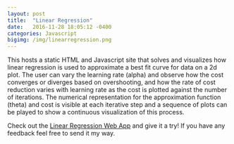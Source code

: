 ```yaml
---
layout: post
title:  "Linear Regression"
date:   2016-11-28 18:05:12 -0400
categories: Javascript
bigimg: /img/linearregression.png
---
```

This hosts a static HTML and Javascript site that solves and visualizes how linear regression is used to approximate a best fit curve for data on a 2d plot. The user can vary the learning rate (alpha) and observe how the cost converges or diverges based on overshooting, and how the rate of cost reduction varies with learning rate as the cost is plotted against the number of iterations. The numerical representation for the approximation function (theta) and cost is visible at each iterative step and a sequence of plots can be played to show a continuous visualization of this process.


Check out the [Linear Regression Web App][linear-regression] and give it a try! If you have any feedback feel free to send it my way.

[linear-regression]: http://chrissebesta.com/plain-regression
